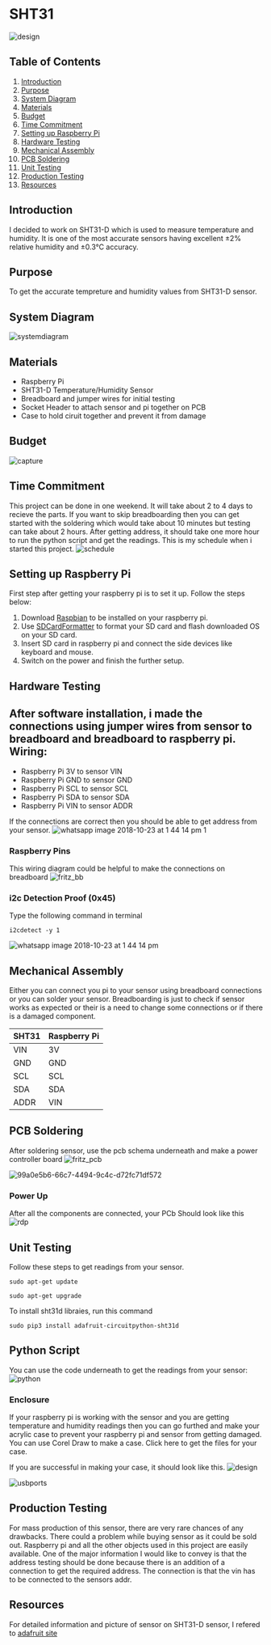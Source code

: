 # SHT31
 
![design](https://user-images.githubusercontent.com/43179715/48802788-3c198380-ecde-11e8-83cd-1426e78aa705.jpeg)

## Table of Contents
1. [Introduction](#introduction)
2. [Purpose](#purpose)
3. [System Diagram](#system-Diagram)
4. [Materials](#materials)
5. [Budget](#budget)
6. [Time Commitment](#time-Commitment)
7. [Setting up Raspberry Pi](#setting-Up-Raspberry-Pi)
8. [Hardware Testing](#hardware-Testing)
9. [Mechanical Assembly](#mechanical-Assembly)
10. [PCB Soldering](#pcb-Soldering)
11. [Unit Testing](#unit-Testing)
12. [Production Testing](#production-Testing)
13. [Resources](#resources)

## Introduction
I decided to work on SHT31-D which is used to measure temperature and humidity. It is one of the most accurate sensors having excellent ±2% relative humidity and ±0.3°C accuracy.

## Purpose
To get the accurate tempreture and humidity values from SHT31-D sensor.

## System Diagram 

![systemdiagram](https://user-images.githubusercontent.com/43179715/49833646-268cfc00-fd68-11e8-81e4-7aaaad524b41.PNG)

## Materials
- Raspberry Pi
- SHT31-D Temperature/Humidity Sensor
- Breadboard and jumper wires for initial testing
- Socket Header to attach sensor and pi together on PCB
- Case to hold ciruit together and prevent it from damage

## Budget
![capture](https://user-images.githubusercontent.com/43179715/49830051-1a03a600-fd5e-11e8-8a75-430511c91fd6.PNG)

## Time Commitment
This project can be done in one weekend. It will take about 2 to 4 days to recieve the parts. If you want to skip breadboarding then you can get started with the soldering which would take about 10 minutes but testing can take about 2 hours. After getting address, it should take one more hour to run the python script and get the readings.
This is my schedule when i started this project.
![schedule](https://user-images.githubusercontent.com/43179715/47048248-d6c6f580-d167-11e8-9581-ff30f216215f.PNG)

## Setting up Raspberry Pi
First step after getting your raspberry pi is to set it up. Follow the steps below:
1. Download [Raspbian](https://www.raspberrypi.org/downloads/) to be installed on your raspberry pi.
2. Use [SDCardFormatter](https://www.sdcard.org/downloads/formatter_4/) to format your SD card and flash downloaded OS on your SD card.
3. Insert SD card in raspberry pi and connect the side devices like keyboard and mouse.
4. Switch on the power and finish the further setup.

## Hardware Testing
After software installation, i made the connections using jumper wires from sensor to breadboard and breadboard to raspberry pi.
Wiring:
---
- Raspberry Pi 3V  to sensor VIN
- Raspberry Pi GND to sensor GND
- Raspberry Pi SCL to sensor SCL
- Raspberry Pi SDA to sensor SDA
- Raspberry Pi VIN to sensor ADDR


If the connections are correct then you should be able to get address from your sensor.
![whatsapp image 2018-10-23 at 1 44 14 pm 1](https://user-images.githubusercontent.com/43179715/47379774-daa7ca00-d6c9-11e8-9b45-ac3d255f5b0c.jpeg)

### Raspberry Pins
This wiring diagram could be helpful to make the connections on breadboard
![fritz_bb](https://user-images.githubusercontent.com/43179715/47754198-7d36ee80-dc70-11e8-9cf5-577c619073cd.png)

### i2c Detection Proof (0x45)
Type the following command in terminal

````
i2cdetect -y 1
````

![whatsapp image 2018-10-23 at 1 44 14 pm](https://user-images.githubusercontent.com/43179715/47379803-ef845d80-d6c9-11e8-97a3-04ec8518f519.jpeg)

## Mechanical Assembly
Either you can connect you pi to your sensor using breadboard connections or you can solder your sensor.
Breadboarding is just to check if sensor works as expected or their is a need to change some connections or if there is a damaged component.

| SHT31 | Raspberry Pi |
| --- | --- |
| VIN | 3V |
| GND | GND |
| SCL | SCL |
| SDA | SDA |
| ADDR| VIN |



## PCB Soldering
After soldering sensor, use the pcb schema underneath and make a power controller board
![fritz_pcb](https://user-images.githubusercontent.com/43179715/47754222-8fb12800-dc70-11e8-87b3-98ad89bb7866.png)

![99a0e5b6-66c7-4494-9c4c-d72fc71df572](https://user-images.githubusercontent.com/43179715/48144165-5f741580-e27e-11e8-89b8-15479172b483.jpg)

### Power Up
After all the components are connected, your PCb Should look like this
![rdp](https://user-images.githubusercontent.com/43179715/48446744-0cabc980-e768-11e8-82f3-a5d5947c44c8.PNG)

## Unit Testing
Follow these steps to get readings from your sensor.
````
sudo apt-get update
````
````
sudo apt-get upgrade
````
To install sht31d libraies, run this command
````
sudo pip3 install adafruit-circuitpython-sht31d
````
## Python Script
You can use the code underneath to get the readings from your sensor:
![python](https://user-images.githubusercontent.com/43179715/49831177-4240d400-fd61-11e8-8916-dc696a5d254c.PNG)

### Enclosure
If your raspberry pi is working with the sensor and you are getting temperature and humidity readings then you can go furthed and make your acrylic case to prevent your raspberry pi and sensor from getting damaged.
You can use Corel Draw to make a case. Click here to get the files for your case.

If you are successful in making your case, it should look like this.
![design](https://user-images.githubusercontent.com/43179715/48802788-3c198380-ecde-11e8-83cd-1426e78aa705.jpeg)

![usbports](https://user-images.githubusercontent.com/43179715/48802789-3c198380-ecde-11e8-87cc-513a62a06afa.jpeg)

## Production Testing
For mass production of this sensor, there are very rare chances of any drawbacks. There could a problem while buying sensor as it could be sold out. Raspberry pi and all the other objects used in this project are easily available. One of the major information I would like to convey is that the address testing should be done because there is an addition of a connection to get the required address. The connection is that the vin has to be connected to the sensors addr.

## Resources
For detailed information and picture of sensor on SHT31-D sensor, I refered to [adafruit site](https://learn.adafruit.com/adafruit-sht31-d-temperature-and-humidity-sensor-breakout/assembly)

